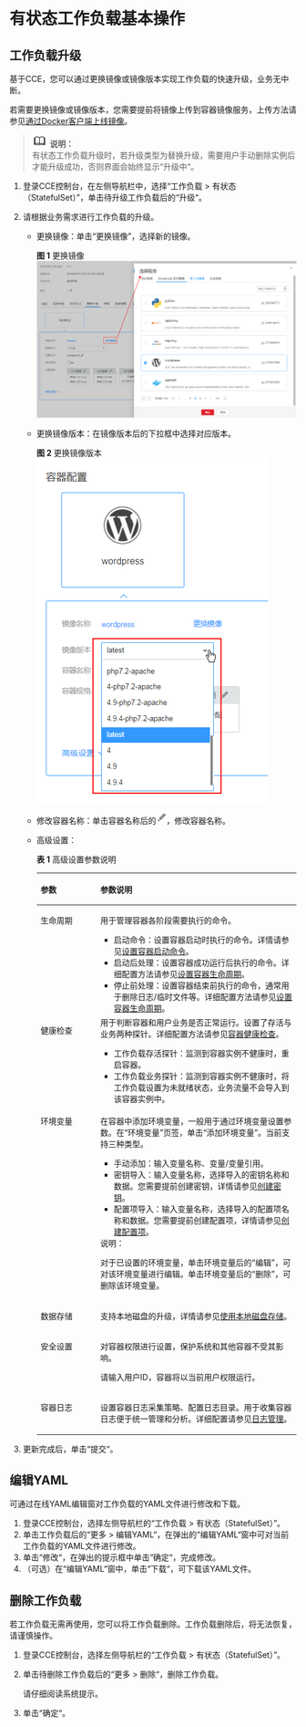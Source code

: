 # 有状态工作负载基本操作<a name="cce_01_0158"></a>

## 工作负载升级<a name="section20612124812473"></a>

基于CCE，您可以通过更换镜像或镜像版本实现工作负载的快速升级，业务无中断。

若需要更换镜像或镜像版本，您需要提前将镜像上传到容器镜像服务，上传方法请参见[通过Docker客户端上线镜像](https://support.huaweicloud.com/usermanual-swr/swr_01_0011.html)。

>![](public_sys-resources/icon-note.gif) **说明：**   
>有状态工作负载升级时，若升级类型为替换升级，需要用户手动删除实例后才能升级成功，否则界面会始终显示“升级中“。  

1.  登录CCE控制台，在左侧导航栏中，选择“工作负载 \> 有状态（StatefulSet）”，单击待升级工作负载后的“升级“。
2.  请根据业务需求进行工作负载的升级。
    -   更换镜像：单击“更换镜像”，选择新的镜像。

        **图 1**  更换镜像<a name="fig1357692952713"></a>  
        ![](figures/更换镜像-1.png "更换镜像-1")

    -   更换镜像版本：在镜像版本后的下拉框中选择对应版本。

        **图 2**  更换镜像版本<a name="fig1398154962812"></a>  
        ![](figures/更换镜像版本-2.png "更换镜像版本-2")

    -   修改容器名称：单击容器名称后的![](figures/icon-edit-3.png)，修改容器名称。
    -   高级设置：

        **表 1**  高级设置参数说明

        <a name="table415171053012"></a>
        <table><thead align="left"><tr id="row15148810173011"><th class="cellrowborder" valign="top" width="23%" id="mcps1.2.3.1.1"><p id="p3148710123017"><a name="p3148710123017"></a><a name="p3148710123017"></a>参数</p>
        </th>
        <th class="cellrowborder" valign="top" width="77%" id="mcps1.2.3.1.2"><p id="p1148181093015"><a name="p1148181093015"></a><a name="p1148181093015"></a>参数说明</p>
        </th>
        </tr>
        </thead>
        <tbody><tr id="row61494108309"><td class="cellrowborder" valign="top" width="23%" headers="mcps1.2.3.1.1 "><p id="p1149121017304"><a name="p1149121017304"></a><a name="p1149121017304"></a>生命周期</p>
        </td>
        <td class="cellrowborder" valign="top" width="77%" headers="mcps1.2.3.1.2 "><p id="p4825183816913"><a name="p4825183816913"></a><a name="p4825183816913"></a>用于管理容器各阶段需要执行的命令。</p>
        <a name="ul345010411490"></a><a name="ul345010411490"></a><ul id="ul345010411490"><li>启动命令：设置容器启动时执行的命令。详情请参见<a href="设置容器启动命令.md">设置容器启动命令</a>。</li><li>启动后处理：设置容器成功运行后执行的命令。详细配置方法请参见<a href="设置容器生命周期.md">设置容器生命周期</a>。</li><li>停止前处理：设置容器结束前执行的命令，通常用于删除日志/临时文件等。详细配置方法请参见<a href="设置容器生命周期.md">设置容器生命周期</a>。</li></ul>
        </td>
        </tr>
        <tr id="row014913106304"><td class="cellrowborder" valign="top" width="23%" headers="mcps1.2.3.1.1 "><p id="p201497101300"><a name="p201497101300"></a><a name="p201497101300"></a>健康检查</p>
        </td>
        <td class="cellrowborder" valign="top" width="77%" headers="mcps1.2.3.1.2 "><div class="p" id="p17922112911101"><a name="p17922112911101"></a><a name="p17922112911101"></a>用于判断容器和用户业务是否正常运行。设置了存活与业务两种探针。详细配置方法请参见<a href="容器健康检查.md">容器健康检查</a>。<a name="ul13466311391"></a><a name="ul13466311391"></a><ul id="ul13466311391"><li>工作负载存活探针：监测到容器实例不健康时，重启容器。</li><li>工作负载业务探针：监测到容器实例不健康时，将工作负载设置为未就绪状态，业务流量不会导入到该容器实例中。</li></ul>
        </div>
        </td>
        </tr>
        <tr id="row14150710153016"><td class="cellrowborder" valign="top" width="23%" headers="mcps1.2.3.1.1 "><p id="p01491310143018"><a name="p01491310143018"></a><a name="p01491310143018"></a>环境变量</p>
        </td>
        <td class="cellrowborder" valign="top" width="77%" headers="mcps1.2.3.1.2 "><p id="p15445520200"><a name="p15445520200"></a><a name="p15445520200"></a>在容器中添加环境变量，一般用于通过环境变量设置参数。在<span class="uicontrol" id="uicontrol148428462214"><a name="uicontrol148428462214"></a><a name="uicontrol148428462214"></a>“环境变量”</span>页签，单击<span class="uicontrol" id="uicontrol9842146626"><a name="uicontrol9842146626"></a><a name="uicontrol9842146626"></a>“添加环境变量”</span>。当前支持三种类型。</p>
        <a name="ul15192350162919"></a><a name="ul15192350162919"></a><ul id="ul15192350162919"><li>手动添加：输入变量名称、变量/变量引用。</li><li>密钥导入：输入变量名称，选择导入的密钥名称和数据。您需要提前创建密钥，详情请参见<a href="创建密钥.md">创建密钥</a>。</li><li>配置项导入：输入变量名称，选择导入的配置项名称和数据。您需要提前创建配置项，详情请参见<a href="创建配置项.md">创建配置项</a>。</li></ul>
        <div class="note" id="note470614298582"><a name="note470614298582"></a><a name="note470614298582"></a><span class="notetitle"> 说明： </span><div class="notebody"><p id="p10707122910587"><a name="p10707122910587"></a><a name="p10707122910587"></a>对于已设置的环境变量，单击环境变量后的“编辑”，可对该环境变量进行编辑。单击环境变量后的“删除”，可删除该环境变量。</p>
        </div></div>
        </td>
        </tr>
        <tr id="row1815012101301"><td class="cellrowborder" valign="top" width="23%" headers="mcps1.2.3.1.1 "><p id="p1215031012308"><a name="p1215031012308"></a><a name="p1215031012308"></a>数据存储</p>
        </td>
        <td class="cellrowborder" valign="top" width="77%" headers="mcps1.2.3.1.2 "><p id="p20781049143213"><a name="p20781049143213"></a><a name="p20781049143213"></a>支持本地磁盘的升级，详情请参见<a href="使用本地磁盘存储.md">使用本地磁盘存储</a>。</p>
        </td>
        </tr>
        <tr id="row124974911017"><td class="cellrowborder" valign="top" width="23%" headers="mcps1.2.3.1.1 "><p id="p424918492109"><a name="p424918492109"></a><a name="p424918492109"></a>安全设置</p>
        </td>
        <td class="cellrowborder" valign="top" width="77%" headers="mcps1.2.3.1.2 "><p id="p12523122111119"><a name="p12523122111119"></a><a name="p12523122111119"></a>对容器权限进行设置，保护系统和其他容器不受其影响。</p>
        <p id="p202021016182811"><a name="p202021016182811"></a><a name="p202021016182811"></a>请输入用户ID，容器将以当前用户权限运行。</p>
        </td>
        </tr>
        <tr id="row15151131033012"><td class="cellrowborder" valign="top" width="23%" headers="mcps1.2.3.1.1 "><p id="p1415031033012"><a name="p1415031033012"></a><a name="p1415031033012"></a>容器日志</p>
        </td>
        <td class="cellrowborder" valign="top" width="77%" headers="mcps1.2.3.1.2 "><p id="p1318317524327"><a name="p1318317524327"></a><a name="p1318317524327"></a>设置容器日志采集策略、配置日志目录。用于收集容器日志便于统一管理和分析。详细配置请参见<a href="日志管理.md">日志管理</a>。</p>
        </td>
        </tr>
        </tbody>
        </table>


3.  更新完成后，单击“提交“。

## 编辑YAML<a name="section1412132734911"></a>

可通过在线YAML编辑窗对工作负载的YAML文件进行修改和下载。

1.  登录CCE控制台，选择左侧导航栏的“工作负载 \> 有状态（StatefulSet）”。
2.  单击工作负载后的“更多 \> 编辑YAML“，在弹出的“编辑YAML“窗中可对当前工作负载的YAML文件进行修改。
3.  单击“修改“，在弹出的提示框中单击“确定“，完成修改。
4.  （可选）在“编辑YAML“窗中，单击“下载“，可下载该YAML文件。

## 删除工作负载<a name="section14423721191418"></a>

若工作负载无需再使用，您可以将工作负载删除。工作负载删除后，将无法恢复，请谨慎操作。

1.  登录CCE控制台，选择左侧导航栏的“工作负载 \> 有状态（StatefulSet）”。
2.  单击待删除工作负载后的“更多 \> 删除“，删除工作负载。

    请仔细阅读系统提示。

3.  单击“确定“。

